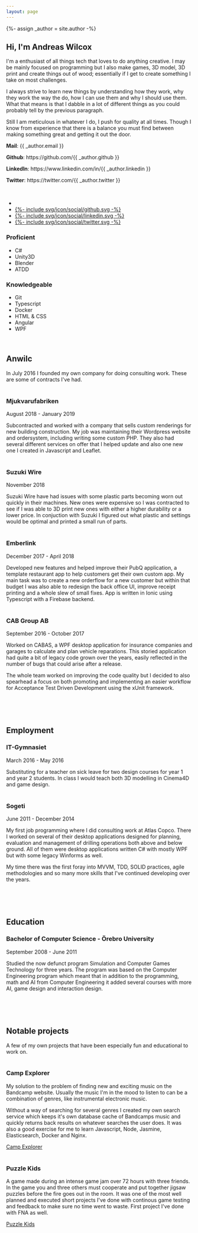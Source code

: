 ```yaml
---
layout: page
---
```

{%- assign _author = site.author -%}

## Hi, I'm Andreas Wilcox
<div class="split">
  <div class="intro_text">
    <p>I'm a enthusiast of all things tech that loves to do anything creative. I may be mainly focused on programming but I also make games, 3D model, 3D print and create things out of wood; essentially if I get to create something I take on most challenges.</p>
    <p>I always strive to learn new things by understanding how they work, why they work the way the do, how I can use them and why I should use them. What that means is that I dabble in a lot of different things as you could probably tell by the previous paragraph.</p>
    <p>Still I am meticulous in whatever I do, I push for quality at all times. Though I know from experience that there is a balance you must find between making something great and getting it out the door.</p>
    <div class="contacts_text">
      <p><b>Mail</b>: {{ _author.email }}</p>
      <p><b>Github</b>: https://github.com/{{ _author.github }}</p>
      <p><b>LinkedIn</b>: https://www.linkedin.com/in/{{ _author.linkedin }}</p>
      <p><b>Twitter</b>: https://twitter.com/{{ _author.twitter }}</p>
    </div>
    <br />
    <div class="author-links d-print-none">
      <ul class="menu menu--nowrap menu--inline">
        <li class="author_link" title="{{ _locale_string_email }}">
          <a class="button button--circle mail-button" itemprop="email" href="mailto:{{ _author.email }}" target="_blank">
            <i class="fas fa-envelope"></i>
          </a>
        </li>
        <li class="author_link" title="{{ _locale_string_follow | replace: '[NAME]', 'Github' }}">
          <a class="button button--circle github-button" itemprop="sameAs" href="https://github.com/{{ _author.github }}" target="_blank">
            <div class="icon">{%- include svg/icon/social/github.svg -%}</div>
          </a>
        </li>
        <li class="author_link" title="{{ _locale_string_follow | replace: '[NAME]', 'Linkedin' }}">
          <a class="button button--circle linkedin-button" itemprop="sameAs" href="https://www.linkedin.com/in/{{ _author.linkedin }}" target="_blank">
            <div class="icon">{%- include svg/icon/social/linkedin.svg -%}</div>
          </a>
        </li>
        <li class="author_link" title="{{ _locale_string_follow | replace: '[NAME]', 'Twitter' }}">
          <a class="button button--circle twitter-button" itemprop="sameAs" href="https://twitter.com/{{ _author.twitter }}" target="_blank">
            <div class="icon">{%- include svg/icon/social/twitter.svg -%}</div>
          </a>
        </li>
      </ul>
    </div>
  </div>
  <div class="skills">
    <div>
      <h3>Proficient</h3>
      <ul>
          <li>C#</li>
          <li>Unity3D</li>
          <li>Blender</li>
          <li>ATDD</li>
      </ul>
    </div>
    <div>
      <h3>Knowledgeable</h3>
      <ul>
          <li>Git</li>
          <li>Typescript</li>
          <li>Docker</li>
          <li>HTML & CSS</li>
          <li>Angular</li>
          <li>WPF</li>
      </ul>
    </div>
  </div>
</div>
<br />

## Anwilc
In July 2016 I founded my own company for doing consulting work. These are some of contracts I've had.
<br />
<br />

### Mjukvarufabriken
August 2018 - January 2019

Subcontracted and worked with a company that sells custom renderings for new building construction. My job was maintaining their Wordpress website and ordersystem, including writing some custom PHP. They also had several different services on offer that I helped update and also one new one I created in Javascript and Leaflet. 
<br />
<br />

### Suzuki Wire
November 2018

Suzuki Wire have had issues with some plastic parts becoming worn out quickly in their machines. New ones were expensive so I was contracted to see if I was able to 3D print new ones with either a higher durability or a lower price. In conjuction with Suzuki I figured out what plastic and settings would be optimal and printed a small run of parts.
<br />
<br />

### Emberlink
December 2017 - April 2018

Developed new features and helped improve their PubQ application, a template restaurant app to help customers get their own custom app. My main task was to create a new orderflow for a new customer but within that budget I was also able to redesign the back office UI, improve receipt printing and a whole slew of small fixes. App is written in Ionic using Typescript with a Firebase backend.
<br />
<br />

### CAB Group AB
September 2016 - October 2017

Worked on CABAS, a WPF desktop application for insurance companies and garages to calculate and plan vehicle reparations. This storied application had quite a bit of legacy code grown over the years, easily reflected in the number of bugs that could arise after a release.

The whole team worked on improving the code quality but I decided to also spearhead a focus on both promoting and implementing an easier workflow for Acceptance Test Driven Development using the xUnit framework.
<br />
<br />

<br />
<br />

## Employment
### IT-Gymnasiet
March 2016 - May 2016

Substituting for a teacher on sick leave for two design courses for year 1 and year 2 students. In class I would teach both 3D modelling in Cinema4D and game design.
<br />
<br />

### Sogeti
June 2011 - December 2014

My first job programming where I did consulting work at Atlas Copco. There I worked on several of their desktop applications designed for planning, evaluation and management of drilling operations both above and below ground. All of them were desktop applications written C# with mostly WPF but with some legacy Winforms as well.

My time there was the first foray into MVVM, TDD, SOLID practices, agile methodologies and so many more skills that I've continued developing over the years.
<br />
<br />

<br />
<br />

## Education

### Bachelor of Computer Science - Örebro University
September 2008 - June 2011

Studied the now defunct program Simulation and Computer Games Technology for three years. The program was based on the Computer Engineering program which meant that in addition to the programming, math and AI from Computer Engineering it added several courses with more AI, game design and interaction design.
<br />
<br />

<br />
<br />

## Notable projects
A few of my own projects that have been especially fun and educational to work on.
<br />
<br />

### Camp Explorer
My solution to the problem of finding new and exciting music on the Bandcamp website. Usually the music I'm in the mood to listen to can be a combination of genres, like instrumental electronic music.

Without a way of searching for several genres I created my own search service which keeps it's own database cache of Bandcamps music and quickly returns back results on whatever searches the user does. It was also a good exercise for me to learn Javascript, Node, Jasmine, Elasticsearch, Docker and Nginx.

[Camp Explorer](http://campexplorer.io)
<br />
<br />

### Puzzle Kids
A game made during an intense game jam over 72 hours with three friends. In the game you and three others must cooperate and put together jigsaw puzzles before the fire goes out in the room. It was one of the most well planned and executed short projects I've done with continous game testing and feedback to make sure no time went to waste. First project I've done with FNA as well.

[Puzzle Kids](https://ldjam.com/events/ludum-dare/43/puzzle-kids)